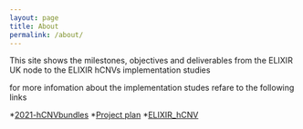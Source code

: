 ```yaml
---
layout: page
title: About
permalink: /about/
---
```


This site shows the milestones, objectives and deliverables from the ELIXIR UK node to the ELIXIR hCNVs implementation studies

for more infomation about the implementation studes refare to the following links 

*[2021-hCNVbundles](https://docs.google.com/spreadsheets/d/1NIs3Zta2aYLzJtIaKOjzMQA0pKUUrzTU1kkuYxwe4eY/edit#gid=1447926157)
*[Project plan](https://drive.google.com/file/d/1AjzK3QeDRhWWlwTCaUkGTqZdQID4ijO6/view)
*[ELIXIR_hCNV](https://elixir-europe.org/communities/hcnv)
 
